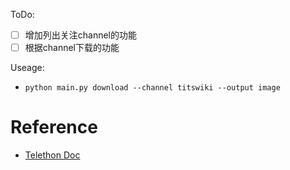 ToDo:
* [ ] 增加列出关注channel的功能
* [ ] 根据channel下载的功能

Useage:
* `python main.py download --channel titswiki --output image`


# Reference

* [Telethon Doc](https://telethon.readthedocs.io/)